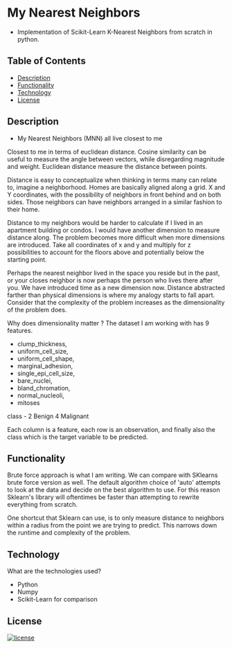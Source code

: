 # My Nearest Neighbors 
- Implementation of Scikit-Learn K-Nearest Neighbors from scratch in python. 

## Table of Contents
- [Description](#description)
- [Functionality](#functionality) 
- [Technology](#technology)
- [License](#license)

## Description 
- My Nearest Neighbors (MNN) all live closest to me

Closest to me in terms of euclidean distance. Cosine similarity can be useful to measure the angle between vectors, while disregarding magnitude and weight. Euclidean distance measure the distance between points. 

Distance is easy to conceptualize when thinking in terms many can relate to, imagine a neighborhood. Homes are basically aligned along a grid. X and Y coordinates, with the possibility of neighbors in front behind and on both sides. Those neighbors can have neighbors arranged in a similar fashion to their home. 

Distance to my neighbors would be harder to calculate if I lived in an apartment building or condos. I would have another dimension to measure distance along. The problem becomes more difficult when more dimensions are introduced. Take all coordinates of x and y and multiply for z possibilities to account for the floors above and potentially below the starting point. 

Perhaps the nearest neighbor lived in the space you reside but in the past, or your closes neighbor is now perhaps the person who lives there after you. We have introduced time as a new dimension now. Distance abstracted farther than physical dimensions is where my analogy starts to fall apart.  Consider that the complexity of the problem increases as the dimensionality of the problem does. 

Why does dimensionality matter ? The dataset I am working with has 9 features. 
- clump_thickness,
- uniform_cell_size,
- uniform_cell_shape,
- marginal_adhesion,
- single_epi_cell_size,
- bare_nuclei,
- bland_chromation,
- normal_nucleoli,
- mitoses

class - 2 Benign 4 Malignant

Each column is a feature, each row is an observation, and finally also the class which is the target variable to be predicted. 

## Functionality
Brute force approach is what I am writing. We can compare with SKlearns brute force version as well. The default algorithm choice of 'auto' attempts to look at the data and decide on the best algorithm to use. For this reason Sklearn's library will oftentimes be faster than attempting to rewrite everything from scratch. 

One shortcut that Sklearn can use, is to only measure distance to neighbors within a radius from the point we are trying to predict. This narrows down the runtime and complexity of the problem. 

## Technology
What are the technologies used?

- Python
- Numpy
- Scikit-Learn for comparison


## License
[![license](https://img.shields.io/github/license/DAVFoundation/captain-n3m0.svg?style=flat-square)](https://github.com/Mark-McAdam/any-nlp/blob/master/LICENSE)

